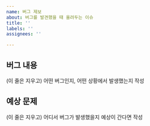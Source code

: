 ```yaml
---
name: 버그 제보
about: 버그를 발견했을 때 올려두는 이슈
title: ''
labels: ''
assignees: ''

---
```


## 버그 내용
(이 줄은 지우고) 어떤 버그인지, 어떤 상황에서 발생했는지 작성

## 예상 문제
(이 줄은 지우고) 어디서 버그가 발생했을지 예상이 간다면 작성
